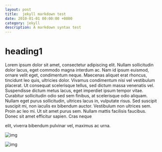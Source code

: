 ```yaml
---
layout: post
title:  jekyll markdown test
date: 2010-01-01 00:00:00 +0800
category: jekyll 
description: A markdown syntax test
---
```


# heading1

Lorem ipsum dolor sit amet, consectetur adipiscing elit. Nullam sollicitudin
dolor lacus, eget commodo magna interdum ac. Nam id ipsum euismod, ornare velit
eget, condimentum neque. Maecenas aliquet erat rhoncus, tincidunt leo quis,
ultricies dolor. Vivamus condimentum nisi vel vestibulum placerat. Ut consequat
scelerisque tellus, sed dictum massa venenatis vel. Suspendisse dictum metus
lacus, eget imperdiet ipsum tempor vitae. Curabitur sollicitudin odio sed sem
finibus, at scelerisque odio aliquam. Nullam eget purus sollicitudin, ultrices
lacus in, vulputate risus. Sed suscipit suscipit mi, non iaculis ex bibendum
auctor. Vestibulum non ultrices sem. Proin ac leo mi. Ut sit amet purus sem.
Nullam mattis facilisis faucibus. Donec sit amet efficitur sapien. Cras neque

elit, viverra bibendum pulvinar vel, maximus ac urna.


![img](../../../../assets/img/markdown-img/jekyll-markdown-test/favicon.ico)

![img]({{site.baseurl}}/assets/img/markdown-img/jekyll-markdown-test/favicon.ico)
